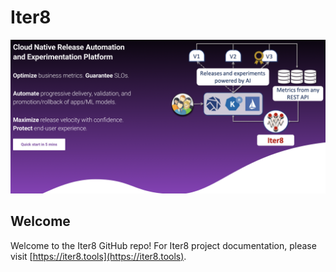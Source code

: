 # Iter8
![Iter8 illustration](mkdocs/src/assets/images/ghbanner.png)

## Welcome
Welcome to the Iter8 GitHub repo! For Iter8 project documentation, please visit [https://iter8.tools](https://iter8.tools).